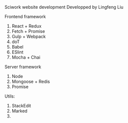 Sciwork website development
Developped by Lingfeng Liu

Frontend framework
1. React + Redux
2. Fetch + Promise
2. Gulp + Webpack
3. doT
4. Babel
5. ESlint
6. Mocha + Chai

Server framework
1. Node
2. Mongoose + Redis
3. Promise

Utils:
1. StackEdit
2. Marked
3. 